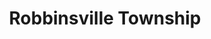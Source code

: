 ---
title: Robbinsville Township
url: /robbinsville-township/
latitude: 40.218
longitude: -74.628
---